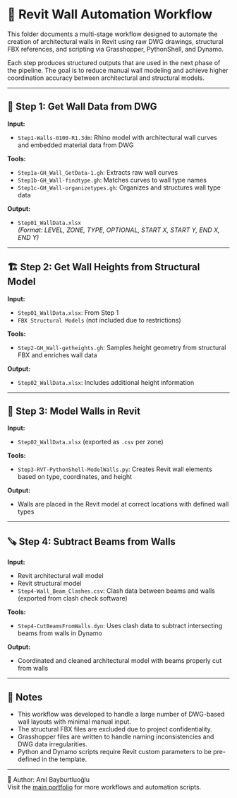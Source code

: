 # 🧱 Revit Wall Automation Workflow

This folder documents a multi-stage workflow designed to automate the creation of architectural walls in Revit using raw DWG drawings, structural FBX references, and scripting via Grasshopper, PythonShell, and Dynamo.

Each step produces structured outputs that are used in the next phase of the pipeline. The goal is to reduce manual wall modeling and achieve higher coordination accuracy between architectural and structural models.

---

## 📐 Step 1: Get Wall Data from DWG

**Input:**  
- `Step1-Walls-0100-R1.3dm`: Rhino model with architectural wall curves and embedded material data from DWG

**Tools:**  
- `Step1a-GH_Wall_GetData-1.gh`: Extracts raw wall curves  
- `Step1b-GH_Wall-findtype.gh`: Matches curves to wall type names  
- `Step1c-GH_Wall-organizetypes.gh`: Organizes and structures wall type data  

**Output:**  
- `Step01_WallData.xlsx`  
  _(Format: LEVEL, ZONE, TYPE, OPTIONAL, START X, START Y, END X, END Y)_

---

## 🏗️ Step 2: Get Wall Heights from Structural Model

**Input:**  
- `Step01_WallData.xlsx`: From Step 1  
- `FBX Structural Models` (not included due to restrictions)

**Tools:**  
- `Step2-GH_Wall-getheights.gh`: Samples height geometry from structural FBX and enriches wall data

**Output:**  
- `Step02_WallData.xlsx`: Includes additional height information

---

## 🧰 Step 3: Model Walls in Revit

**Input:**  
- `Step02_WallData.xlsx` (exported as `.csv` per zone)

**Tools:**  
- `Step3-RVT-PythonShell-ModelWalls.py`: Creates Revit wall elements based on type, coordinates, and height

**Output:**  
- Walls are placed in the Revit model at correct locations with defined wall types

---

## 🪚 Step 4: Subtract Beams from Walls

**Input:**  
- Revit architectural wall model  
- Revit structural model  
- `Step4-Wall_Beam_Clashes.csv`: Clash data between beams and walls (exported from clash check software)

**Tools:**  
- `Step4-CutBeamsFromWalls.dyn`: Uses clash data to subtract intersecting beams from walls in Dynamo

**Output:**  
- Coordinated and cleaned architectural model with beams properly cut from walls

---

## 📌 Notes

- This workflow was developed to handle a large number of DWG-based wall layouts with minimal manual input.
- The structural FBX files are excluded due to project confidentiality.
- Grasshopper files are written to handle naming inconsistencies and DWG data irregularities.
- Python and Dynamo scripts require Revit custom parameters to be pre-defined in the template.

---

👤 Author: Anıl Bayburtluoğlu  
Visit the [main portfolio](../README.md) for more workflows and automation scripts.

